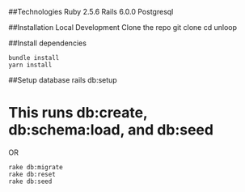 ##Technologies
Ruby 2.5.6
Rails 6.0.0
Postgresql

##Installation
  Local Development
  Clone the repo
    git clone 
    cd unloop

##Install dependencies
  ```
  bundle install
  yarn install
```
##Setup database
  rails db:setup
  # This runs db:create, db:schema:load, and db:seed
  
  OR
  
  ```
  rake db:migrate
  rake db:reset
  rake db:seed
```
